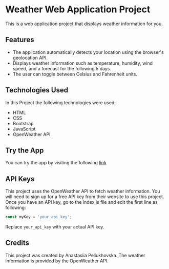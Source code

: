 # Weather Web Application Project

This is a web application project that displays weather information for you.

## Features

- The application automatically detects your location using the browser's geolocation API.
- Displays weather information such as temperature, humidity, wind speed, and a forecast for the following 5 days.
- The user can toggle between Celsius and Fahrenheit units.

## Technologies Used

In this Project the following technologies were used:

- HTML
- CSS
- Bootstrap
- JavaScript
- OpenWeather API

## Try the App

You can try the app by visiting the following [link](https://illustrious-salamander-989763.netlify.app)

## API Keys

This project uses the OpenWeather API to fetch weather information. You will need to sign up for a free API key from their website to use this project. Once you have an API key, go to the index.js file and edit the first line as following:

```js
const myKey = 'your_api_key';
```

Replace `your_api_key` with your actual API key.

## Credits

This project was created by Anastasiia Peliukhovska. The weather information is provided by the OpenWeather API.